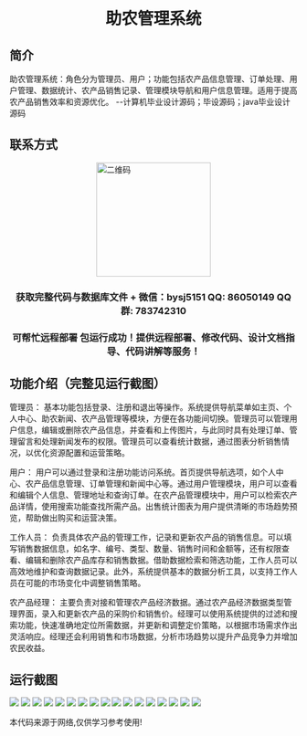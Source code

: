 <p><h1 align="center">助农管理系统</h1></p>

## 简介
助农管理系统：角色分为管理员、用户；功能包括农产品信息管理、订单处理、用户管理、数据统计、农产品销售记录、管理模块导航和用户信息管理。适用于提高农产品销售效率和资源优化。    --计算机毕业设计源码；毕设源码；java毕业设计源码


## 联系方式
<img src="https://bs-1329754181.cos.ap-shanghai.myqcloud.com/wx.jpg" alt="二维码" style="display: block; margin: 0 auto;" width="200px">
<p><h3 align="center">获取完整代码与数据库文件 + 微信：bysj5151 QQ: 86050149 QQ群: 783742310</h3></p>
<p><h3 align="center">可帮忙远程部署 包运行成功！提供远程部署、修改代码、设计文档指导、代码讲解等服务！</h3></p>

## 功能介绍（完整见运行截图）
管理员： 基本功能包括登录、注册和退出等操作。系统提供导航菜单如主页、个人中心、助农新闻、农产品管理等模块，方便在各功能间切换。管理员可以管理用户信息，编辑或删除农产品信息，并查看和上传图片，与此同时具有处理订单、管理留言和处理新闻发布的权限。管理员可以查看统计数据，通过图表分析销售情况，以优化资源配置和运营策略。

用户： 用户可以通过登录和注册功能访问系统。首页提供导航选项，如个人中心、农产品信息管理、订单管理和新闻中心等。通过用户管理模块，用户可以查看和编辑个人信息、管理地址和查询订单。在农产品管理模块中，用户可以检索农产品详情，使用搜索功能查找所需产品。出售统计图表为用户提供清晰的市场趋势预览，帮助做出购买和运营决策。

工作人员： 负责具体农产品的管理工作，记录和更新农产品的销售信息。可以填写销售数据信息，如名字、编号、类型、数量、销售时间和金额等，还有权限查看、编辑和删除农产品库存和销售数据。借助数据检索和筛选功能，工作人员可以高效地维护和查询数据记录。此外，系统提供基本的数据分析工具，以支持工作人员在可能的市场变化中调整销售策略。

农产品经理： 主要负责对接和管理农产品经济数据。通过农产品经济数据类型管理界面，录入和更新农产品的采购价和销售价。经理可以使用系统提供的过滤和搜索功能，快速准确地定位所需数据，并更新和调整定价策略，以根据市场需求作出灵活响应。经理还会利用销售和市场数据，分析市场趋势以提升产品竞争力并增加农民收益。


## 运行截图
![](https://bs-1329754181.cos.ap-shanghai.myqcloud.com/spring/AgriculturalManagementSystem/img/001.jpg)
![](https://bs-1329754181.cos.ap-shanghai.myqcloud.com/spring/AgriculturalManagementSystem/img/002.jpg)
![](https://bs-1329754181.cos.ap-shanghai.myqcloud.com/spring/AgriculturalManagementSystem/img/003.jpg)
![](https://bs-1329754181.cos.ap-shanghai.myqcloud.com/spring/AgriculturalManagementSystem/img/004.jpg)
![](https://bs-1329754181.cos.ap-shanghai.myqcloud.com/spring/AgriculturalManagementSystem/img/005.jpg)
![](https://bs-1329754181.cos.ap-shanghai.myqcloud.com/spring/AgriculturalManagementSystem/img/006.jpg)
![](https://bs-1329754181.cos.ap-shanghai.myqcloud.com/spring/AgriculturalManagementSystem/img/007.jpg)
![](https://bs-1329754181.cos.ap-shanghai.myqcloud.com/spring/AgriculturalManagementSystem/img/008.jpg)
![](https://bs-1329754181.cos.ap-shanghai.myqcloud.com/spring/AgriculturalManagementSystem/img/009.jpg)
![](https://bs-1329754181.cos.ap-shanghai.myqcloud.com/spring/AgriculturalManagementSystem/img/010.jpg)
![](https://bs-1329754181.cos.ap-shanghai.myqcloud.com/spring/AgriculturalManagementSystem/img/011.jpg)
![](https://bs-1329754181.cos.ap-shanghai.myqcloud.com/spring/AgriculturalManagementSystem/img/012.jpg)
![](https://bs-1329754181.cos.ap-shanghai.myqcloud.com/spring/AgriculturalManagementSystem/img/013.jpg)
![](https://bs-1329754181.cos.ap-shanghai.myqcloud.com/spring/AgriculturalManagementSystem/img/014.jpg)
![](https://bs-1329754181.cos.ap-shanghai.myqcloud.com/spring/AgriculturalManagementSystem/img/015.jpg)
![](https://bs-1329754181.cos.ap-shanghai.myqcloud.com/spring/AgriculturalManagementSystem/img/016.jpg)
![](https://bs-1329754181.cos.ap-shanghai.myqcloud.com/spring/AgriculturalManagementSystem/img/017.jpg)

<p>本代码来源于网络,仅供学习参考使用!</p>
